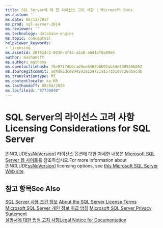 ```yaml
---
title: SQL Server에 대 한 라이선스 고려 사항 | Microsoft Docs
ms.custom: ''
ms.date: 06/13/2017
ms.prod: sql-server-2014
ms.reviewer: ''
ms.technology: database-engine
ms.topic: conceptual
helpviewer_keywords:
- licensing
ms.assetid: 20f624c2-0036-4f44-a2a8-a041af0a0966
author: mashamsft
ms.author: mathoma
ms.openlocfilehash: f5e8717db0cad9ee6465b0b92ab44e308536b062
ms.sourcegitcommit: ad4d92dce894592a259721a1571b1d8736abacdb
ms.translationtype: MT
ms.contentlocale: ko-KR
ms.lasthandoff: 08/04/2020
ms.locfileid: "87730040"
---
```

# <a name="licensing-considerations-for-sql-server"></a><span data-ttu-id="65dc7-102">SQL Server의 라이선스 고려 사항</span><span class="sxs-lookup"><span data-stu-id="65dc7-102">Licensing Considerations for SQL Server</span></span>
  <span data-ttu-id="65dc7-103">[!INCLUDE[ssNoVersion](../../includes/ssnoversion-md.md)] 라이선스 옵션에 대한 자세한 내용은 [Microsoft SQL Server 웹 사이트](https://www.microsoft.com/sqlserver/sql-server-2014.aspx)를 참조하십시오.</span><span class="sxs-lookup"><span data-stu-id="65dc7-103">For more information about [!INCLUDE[ssNoVersion](../../includes/ssnoversion-md.md)] licensing options, see [this Microsoft SQL Server Web site](https://www.microsoft.com/sqlserver/sql-server-2014.aspx).</span></span>  
  
## <a name="see-also"></a><span data-ttu-id="65dc7-104">참고 항목</span><span class="sxs-lookup"><span data-stu-id="65dc7-104">See Also</span></span>  
 <span data-ttu-id="65dc7-105">[SQL Server 사용 조건 정보](../../../2014/getting-started/about-the-sql-server-license-terms.md) </span><span class="sxs-lookup"><span data-stu-id="65dc7-105">[About the SQL Server License Terms](../../../2014/getting-started/about-the-sql-server-license-terms.md) </span></span>  
 <span data-ttu-id="65dc7-106">[Microsoft SQL Server 개인 정보 취급 방침](../../../2014/getting-started/microsoft-sql-server-privacy-statement.md) </span><span class="sxs-lookup"><span data-stu-id="65dc7-106">[Microsoft SQL Server Privacy Statement](../../../2014/getting-started/microsoft-sql-server-privacy-statement.md) </span></span>  
 [<span data-ttu-id="65dc7-107">설명서에 대한 법적 고지 사항</span><span class="sxs-lookup"><span data-stu-id="65dc7-107">Legal Notice for Documentation</span></span>](../../../2014/getting-started/legal-notice-for-documentation.md)  
  
  
